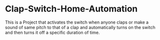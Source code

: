 # Clap-Switch-Home-Automation
This is a Project that activates the switch when anyone claps or make a sound of same pitch to that of a clap and automatically turns on the switch and then turns it off a specific duration of time.
